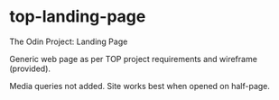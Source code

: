 # top-landing-page

The Odin Project: Landing Page

Generic web page as per TOP project requirements and wireframe (provided).

Media queries not added. Site works best when opened on half-page.
